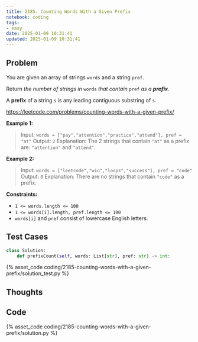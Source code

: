 ```yaml
---
title: 2185. Counting Words With a Given Prefix
notebook: coding
tags:
- easy
date: 2025-01-09 10:31:41
updated: 2025-01-09 10:31:41
---
```

## Problem

You are given an array of strings `words` and a string `pref`.

Return _the number of strings in_ `words` _that contain_ `pref` _as a **prefix**_.

A **prefix** of a string `s` is any leading contiguous substring of `s`.

<https://leetcode.com/problems/counting-words-with-a-given-prefix/>

**Example 1:**

> Input: `words = ["pay","attention","practice","attend"], pref = "at"`
> Output: `2`
> Explanation: The 2 strings that contain `"at"` as a prefix are: `"attention"` and `"attend"`.

**Example 2:**

> Input: `words = ["leetcode","win","loops","success"], pref = "code"`
> Output: `0`
> Explanation: There are no strings that contain `"code"` as a prefix.

**Constraints:**

- `1 <= words.length <= 100`
- `1 <= words[i].length, pref.length <= 100`
- `words[i]` and `pref` consist of lowercase English letters.

## Test Cases

``` python
class Solution:
    def prefixCount(self, words: List[str], pref: str) -> int:
```

{% asset_code coding/2185-counting-words-with-a-given-prefix/solution_test.py %}

## Thoughts

## Code

{% asset_code coding/2185-counting-words-with-a-given-prefix/solution.py %}
